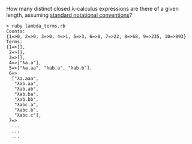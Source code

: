 How many distinct closed λ-calculus expressions are there of a given length, assuming [standard notational conventions](https://en.wikipedia.org/wiki/Lambda_calculus#Notation)?

```
> ruby lambda_terms.rb
Counts:
{1=>0, 2=>0, 3=>0, 4=>1, 5=>3, 6=>8, 7=>22, 8=>68, 9=>235, 10=>893}
Terms:
{1=>[],
 2=>[],
 3=>[],
 4=>["λa.a"],
 5=>["λa.aa", "λab.a", "λab.b"],
 6=>
  ["λa.aaa",
   "λab.aa",
   "λab.ab",
   "λab.ba",
   "λab.bb",
   "λabc.a",
   "λabc.b",
   "λabc.c"],
 7=>
  ...
  ...
  ...
```